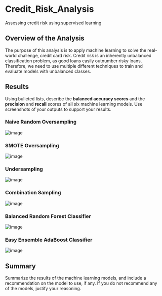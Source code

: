 # Credit_Risk_Analysis
Assessing credit risk using supervised learning


## Overview of the Analysis
The purpose of this analysis is to apply machine learning to solve the real-world challenge, credit card risk. Credit risk is an inherently unbalanced classification problem, as good loans easily outnumber risky loans. Therefore, we need to use multiple different techniques to train and evaluate models with unbalanced classes.

## Results
Using bulleted lists, describe the **balanced accuracy scores** and the **precision** and **recall** scores of all six machine learning models. Use screenshots of your outputs to support your results.

### Naive Random Oversampling

![image](https://user-images.githubusercontent.com/74375396/118431437-34f34680-b68b-11eb-8def-e3d56a175732.png)


### SMOTE Oversampling

![image](https://user-images.githubusercontent.com/74375396/118431758-e98d6800-b68b-11eb-8307-cc5bf24428ae.png)


### Undersampling

![image](https://user-images.githubusercontent.com/74375396/118431838-117ccb80-b68c-11eb-87df-26ea28ac2177.png)


### Combination Sampling

![image](https://user-images.githubusercontent.com/74375396/118431895-3113f400-b68c-11eb-9ad7-65d4c99015b1.png)


### Balanced Random Forest Classifier

![image](https://user-images.githubusercontent.com/74375396/118432197-d4650900-b68c-11eb-861a-26f199d02ae1.png)


### Easy Ensemble AdaBoost Classifier

![image](https://user-images.githubusercontent.com/74375396/118433490-fa3fdd00-b68f-11eb-889d-1821768b46b9.png)




## Summary


Summarize the results of the machine learning models, and include a recommendation on the model to use, if any. If you do not recommend any of the models, justify your reasoning.

